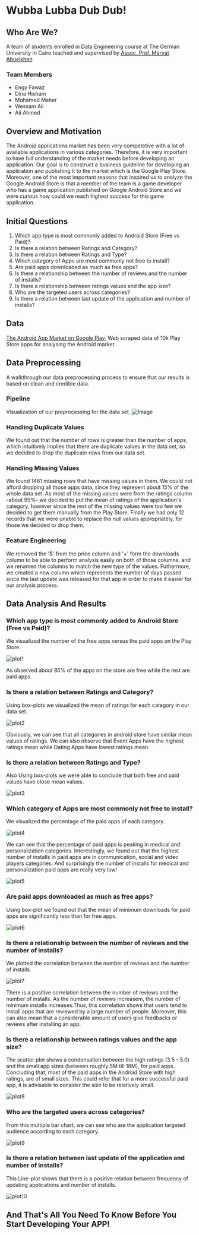 # Wubba Lubba Dub Dub!

## Who Are We?
A team of students enrolled in Data Engineering course at The German University in Cairo teached and supervised by [Assoc. Prof. Mervat Abuelkheir](http://met.guc.edu.eg/People/Profile.aspx?facId=3179 "MET website profile").
### Team Members
- Engy Fawaz
- Dina Hisham
- Mohamed Maher
- Wessam Ali
- Ali Ahmed

## Overview and Motivation 
The Android applications market has been very competetive with a lot of available applications in various categories. Therefore, it is very important to have full understanding of the market needs before developing an application. Our goal is to construct a business guideline for developing  an application and publishing it to the market which is the Google Play Store. Moreover, one of the most important reasons that inspired us to analyze the Google Android Store is that a member of the team is a game developer who has a game application published on Google Android Store and we were curious how could we reach highest success for this game application.

## Initial Questions
1. Which app type is most commonly added to Android Store (Free vs Paid)?
1. Is there a relation between Ratings and Category?
1. Is there a relation between Ratings and Type?
1. Which category of Apps are most commonly not free to install?
1. Are paid apps downloaded as much as free apps?
1. Is there a relationship between the number of reviews and the number of installs?
1. Is there a relationship between ratings values and the app size?
1. Who are the targeted users across categories?
1. Is there a relation between last update of the application and number of installs?

## Data
[The Android App Market on Google Play](https://www.datacamp.com/projects/619), Web scraped data of 10k Play Store apps for analysing the Android market.

## Data Preprocessing
A walkthrough our data preprocessing process to ensure that our results is based on clean and credible data.

### Pipeline
Visualization of our preprocessing for the data set.
![Image](https://raw.githubusercontent.com/aligredo/wubbalubbadubdub.github.io/master/Data/Preprocessing%20Sequence.png "Data Preprocessing Pipeline")

### Handling Duplicate Values
We found out that the number of rows is greater than the number of apps, which intuitively implies that there are duplicate values in the data set, so we decided to drop the duplicate rows from our data set.

### Handling Missing Values
We found 1481 missing rows that have missing values in them. We could not afford dropping all those apps data, since they represent about 15% of the whole data set. As most of the missing values were from the ratings column -about 99%- we decided to put the mean of ratings of the application's category, however since the rest of the missing values were too few we decided to get them manually from the Play Store. Finally we had only 12 records that we were unable to replace the null values appropriately, for those we decided to drop them.

### Feature Engineering 
We removed the '$' from the price column and '+' form the downloads column to be able to perform analysis easily on both of those columns, and we renamed the columns to match the new type of the values. Futhermore, we created a new column which represents the number of days passed since the last update was released for that app in order to make it easier for our analysis process.

## Data Analysis And Results

### Which app type is most commonly added to Android Store (Free vs Paid)?
We visualized the number of the free apps versus the paid apps on the Play Store.

![plot1](https://raw.githubusercontent.com/aligredo/wubbalubbadubdub.github.io/master/Data/plot1.png "Free vs. Paid Apps")

As observed about 85% of the apps on the store are free while the rest are paid apps.

### Is there a relation between Ratings and Category?
Using box-plots we visualized the mean of ratings for each category in our data set.

![plot2](https://raw.githubusercontent.com/aligredo/wubbalubbadubdub.github.io/master/Data/plot2.png "Category-Rating Box-plots")

Obviously, we can see that all categories in android store have similar mean values of ratings. We can also observe that Event Apps have the highest ratings mean while Dating Apps have lowest ratings mean.

### Is there a relation between Ratings and Type?
Also Using box-plots we were able to conclude that both free and paid values have close mean values.

![plot3](https://raw.githubusercontent.com/aligredo/wubbalubbadubdub.github.io/master/Data/plot3.png "Paid vs Free Ratings")

### Which category of Apps are most commonly not free to install?
We visualized the percentage of the paid apps of each category.


![plot4](https://raw.githubusercontent.com/aligredo/wubbalubbadubdub.github.io/master/Data/plot4.png "Paid Percentage")

We can see that the percentage of paid apps is peaking in medical and personalization categories. Interestingly, we found out that the highest number of installs in paid apps are in communication, social and video players categories. And surprisingly the number of installs for medical and personalization paid apps are really very low!

![plot5](https://raw.githubusercontent.com/aligredo/wubbalubbadubdub.github.io/master/Data/plot5.png "Paid Downloads")

### Are paid apps downloaded as much as free apps?
Using box-plot we found out that the mean of minimum downloads for paid apps are significantly less than for free apps.

![plot6](https://raw.githubusercontent.com/aligredo/wubbalubbadubdub.github.io/master/Data/plot6.png "Paid vs Free Minimum Downloads")

### Is there a relationship between the number of reviews and the number of installs?
We plotted the correlation between the number of reviews and the number of installs.

![plot7](https://raw.githubusercontent.com/aligredo/wubbalubbadubdub.github.io/master/Data/plot7.png "Review and  Installs Correlation")

There is a positive correlation between the number of reviews and the number of installs. As the number of reviews increasem, the number of minimum installs increases.Thus, this correlation shows that users tend to install apps that are reviewed by a large number of people. Moreover, this can also mean that a considerable amount of users give feedbacks or reviews after installing an app.

### Is there a relationship between ratings values and the app size?
The scatter plot shows a condensation between the high ratings (3.5 - 5.0) and the small app sizes (between roughly 5M till 18M), for paid apps. Concluding that, most of the paid apps in the Android Store with high ratings, are of small sizes. This could refer that for a more successful paid app, it is advisable to consider the size to be relatively small.

![plot8](https://raw.githubusercontent.com/aligredo/wubbalubbadubdub.github.io/master/Data/plot8.png "Size and Rating Scatter Plot")

### Who are the targeted users across categories?
From this multiple bar chart, we can see who are the application targeted audience according to each category.

![plot9](https://raw.githubusercontent.com/aligredo/wubbalubbadubdub.github.io/master/Data/plot9.png "Target Audience")

### Is there a relation between last update of the application and number of installs?

This Line-plot shows that there is a positive relation between frequency of updating applications and number of installs.

![plot10](https://raw.githubusercontent.com/aligredo/wubbalubbadubdub.github.io/master/Data/plot10.png "Updates and Downloads")

## And That's All You Need To Know Before You Start Developing Your APP!
